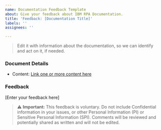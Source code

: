 ```yaml
---
name: Documentation Feedback Template
about: Give your feedback about IBM RPA Documentation.
title: 'Feedback: [Documentation Title]'
labels: ''
assignees: ''

---
```


> Edit it with information about the documentation, so we can identify and act on it, if needed.

### Document Details

* Content: [Link one or more content here]()

### Feedback

[Enter your feedback here]


> ⚠ **Important:**
> This feedback is voluntary. Do not include Confidential information in your issues, or other Personal Information (PI) or Sensitive Personal Information (SPI).
> Comments will be reviewed and potentially shared as written and will not be edited.
